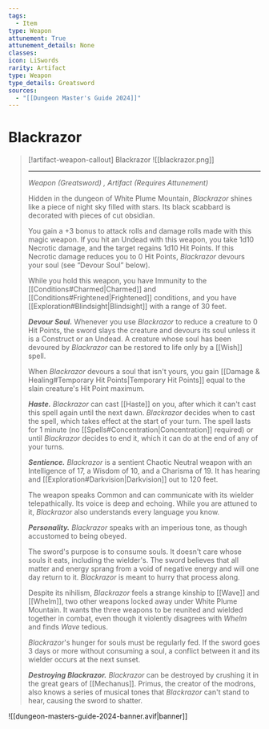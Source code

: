 ```yaml
---
tags:
  - Item
type: Weapon
attunement: True
attunement_details: None
classes:
icon: LiSwords
rarity: Artifact
type: Weapon
type_details: Greatsword
sources: 
  - "[[Dungeon Master's Guide 2024]]"
---
```

# Blackrazor
>[!artifact-weapon-callout] Blackrazor
>![[blackrazor.png]]
>
>- - -
>_Weapon (Greatsword) , Artifact (Requires Attunement)_
>
>Hidden in the dungeon of White Plume Mountain, _Blackrazor_ shines like a piece of night sky filled with stars. Its black scabbard is decorated with pieces of cut obsidian.
>
>You gain a +3 bonus to attack rolls and damage rolls made with this magic weapon. If you hit an Undead with this weapon, you take 1d10 Necrotic damage, and the target regains 1d10 Hit Points. If this Necrotic damage reduces you to 0 Hit Points, _Blackrazor_ devours your soul (see “Devour Soul” below).
>
>While you hold this weapon, you have Immunity to the [[Conditions#Charmed\|Charmed]] and [[Conditions#Frightened\|Frightened]] conditions, and you have [[Exploration#Blindsight\|Blindsight]] with a range of 30 feet.
>
>**_Devour Soul._** Whenever you use _Blackrazor_ to reduce a creature to 0 Hit Points, the sword slays the creature and devours its soul unless it is a Construct or an Undead. A creature whose soul has been devoured by _Blackrazor_ can be restored to life only by a [[Wish]] spell.
>
>When _Blackrazor_ devours a soul that isn't yours, you gain [[Damage & Healing#Temporary Hit Points\|Temporary Hit Points]] equal to the slain creature's Hit Point maximum.
>
>**_Haste._** _Blackrazor_ can cast [[Haste]] on you, after which it can't cast this spell again until the next dawn. _Blackrazor_ decides when to cast the spell, which takes effect at the start of your turn. The spell lasts for 1 minute (no [[Spells#Concentration\|Concentration]] required) or until _Blackrazor_ decides to end it, which it can do at the end of any of your turns.
>
>**_Sentience._** _Blackrazor_ is a sentient Chaotic Neutral weapon with an Intelligence of 17, a Wisdom of 10, and a Charisma of 19. It has hearing and [[Exploration#Darkvision\|Darkvision]] out to 120 feet.
>
>The weapon speaks Common and can communicate with its wielder telepathically. Its voice is deep and echoing. While you are attuned to it, _Blackrazor_ also understands every language you know.
>
>**_Personality._** _Blackrazor_ speaks with an imperious tone, as though accustomed to being obeyed.
>
>The sword's purpose is to consume souls. It doesn't care whose souls it eats, including the wielder's. The sword believes that all matter and energy sprang from a void of negative energy and will one day return to it. _Blackrazor_ is meant to hurry that process along.
>
>Despite its nihilism, _Blackrazor_ feels a strange kinship to [[Wave]] and [[Whelm]], two other weapons locked away under White Plume Mountain. It wants the three weapons to be reunited and wielded together in combat, even though it violently disagrees with _Whelm_ and finds _Wave_ tedious.
>
>_Blackrazor_'s hunger for souls must be regularly fed. If the sword goes 3 days or more without consuming a soul, a conflict between it and its wielder occurs at the next sunset.
>
>**_Destroying Blackrazor._** _Blackrazor_ can be destroyed by crushing it in the great gears of [[Mechanus]]. Primus, the creator of the modrons, also knows a series of musical tones that _Blackrazor_ can't stand to hear, causing the sword to shatter.
>


![[dungeon-masters-guide-2024-banner.avif|banner]]